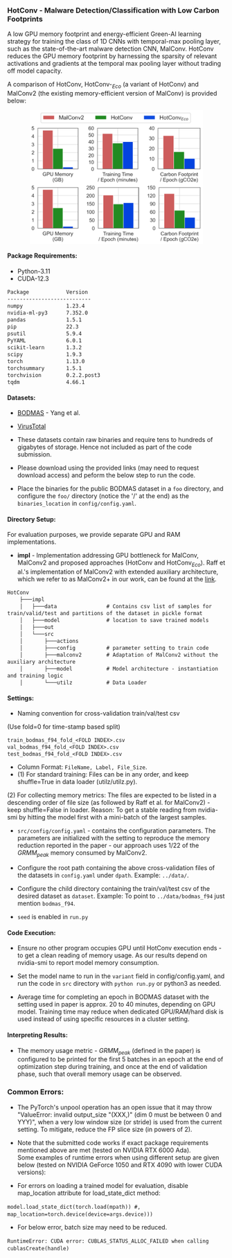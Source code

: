 ### HotConv - Malware Detection/Classification with Low Carbon Footprints


A low GPU memory footprint and energy-efficient Green-AI learning strategy for training the class of 1D CNNs with temporal-max pooling layer, such as the state-of-the-art malware detection CNN, MalConv. 
HotConv reduces the GPU memory footprint by harnessing the sparsity of relevant activations and gradients at the temporal max pooling layer without trading off model capacity. 

A comparison of HotConv, HotConv-$_{Eco}$ (a variant of HotConv) and MalConv2 (the existing memory-efficient version of MalConv) is provided below:

<p align="center">
<img src="https://github.com/Anonymous-conference-202x/HotConv/blob/main/comparison.png?raw=true" width="400" align="center"/>
</p>


#### Package Requirements:

* Python-3.11
* CUDA-12.3



```
Package            Version
---------------------------
numpy              1.23.4
nvidia-ml-py3      7.352.0
pandas             1.5.1
pip                22.3
psutil             5.9.4
PyYAML             6.0.1
scikit-learn       1.3.2
scipy              1.9.3
torch              1.13.0
torchsummary       1.5.1
torchvision        0.2.2.post3
tqdm               4.66.1
```


  
#### Datasets:
* [BODMAS](https://whyisyoung.github.io/BODMAS/) - Yang et al.
* [VirusTotal](https://www.virustotal.com/gui/home/)


* These datasets contain raw binaries and require tens to hundreds of gigabytes of storage. Hence not included as part of the code submission.
* Please download using the provided links (may need to request download access) and peform the below step to run the code.
* Place the binaries for the public BODMAS dataset in a `foo` directory, and 
configure the `foo/` directory (notice the '/' at the end) as the `binaries_location` in `config/config.yaml`.




#### Directory Setup:
For evaluation purposes, we provide separate GPU and RAM implementations.

* **impl** - Implementation addressing GPU bottleneck for MalConv, MalConv2 and proposed approaches (HotConv and HotConv$_{Eco}$). 
Raff et al.'s implementation of MalConv2 with extended auxiliary architecture, which we refer to as MalConv2+ in our work,
can be found at the [link](https://github.com/NeuromorphicComputationResearchProgram/MalConv2).



```buildoutcfg
HotConv
    ├───impl                
    │   ├───data                # Contains csv list of samples for train/valid/test and partitions of the dataset in pickle format
    │   ├───model               # location to save trained models
    │   ├───out                 
    │   └───src                 
    │       ├───actions         
    │       ├───config          # parameter setting to train code
    │       ├───malconv2        # Adaptation of MalConv2 without the auxiliary architecture
    │       ├───model           # Model architecture - instantiation and training logic
    │       └───utilz           # Data Loader
```


#### Settings:

* Naming convention for cross-validation train/val/test csv 

(Use fold=0 for time-stamp based split)
```
train_bodmas_f94_fold_<FOLD INDEX>.csv
val_bodmas_f94_fold_<FOLD INDEX>.csv
test_bodmas_f94_fold_<FOLD INDEX>.csv
```
* Column Format: `FileName, Label, File_Size`. 
* (1) For standard training: Files can be in any order, and keep shuffle=True in data loader (utilz/utilz.py).

(2) For collecting memory metrics: The files are expected to be listed in a descending order of file size (as followed by Raff et al. for MalConv2) - keep shuffle=False in loader.
Reason: To get a stable reading from nvidia-smi by hitting the model first with a mini-batch of the largest samples.

* `src/config/config.yaml` - contains the configuration parameters.
The parameters are initialized with the setting to reproduce the memory reduction reported in the paper - 
our approach uses 1/22 of the $GRMM_{peak}$ memory consumed by MalConv2.

* Configure the root path containing the above cross-validation files of the datasets in `config.yaml` under `dpath`. Example: `../data/`.
* Configure the child directory containing the train/val/test csv of the desired dataset as `dataset`. Example: To point to `../data/bodmas_f94` just mention `bodmas_f94`.
* `seed` is enabled in `run.py`



#### Code Execution:

* Ensure no other program occupies GPU until HotConv execution ends - to get a clean reading of memory usage.
As our results depend on nvidia-smi to report model memory consumption.

* Set the model name to run in the `variant` field in config/config.yaml, 
and run the code in `src` directory with `python run.py` or python3 as needed.

* Average time for completing an epoch in BODMAS dataset with the setting used in paper is approx. 20 to 40 minutes, depending on GPU model.
Training time may reduce when dedicated GPU/RAM/hard disk is used instead of using specific resources in a cluster setting.


#### Interpreting Results:

* The memory usage metric - $GRMM_{peak}$ (defined in the paper) is configured to be printed for the first 5 batches in an epoch at the end of optimization step during training, and once at the end of validation phase, such that overall memory usage can be observed.

### Common Errors:

* The PyTorch's unpool operation has an open issue that it may throw "ValueError: invalid output_size "(XXX,)" (dim 0 must be between 0 and YYY)", when a very low window size (or stride) is used from the current setting. 
  To mitigate, reduce the FP slice size (in powers of 2).
  
* Note that the submitted code works if exact package requirements mentioned above are met (tested on NVIDIA RTX 6000 Ada).  
Some examples of runtime errors when using different setup are given below (tested on NVIDIA GeForce 1050 and RTX 4090 with lower CUDA versions):

* For errors on loading a trained model for evaluation, disable map_location attribute for load_state_dict method:

```model.load_state_dict(torch.load(mpath)) #, map_location=torch.device(device=args.device)))```


* For below error, batch size may need to be reduced. 

```RuntimeError: CUDA error: CUBLAS_STATUS_ALLOC_FAILED when calling cublasCreate(handle) ```

